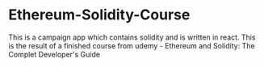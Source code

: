 # Ethereum-Solidity-Course

This is a campaign app which contains solidity and is written in react. This is the result of a finished course from udemy - Ethereum and Solidity: The Complet Developer's Guide 
